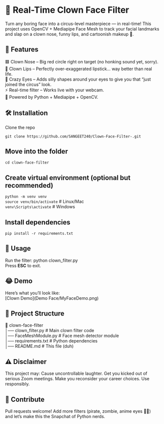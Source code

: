 # 🤡 Real-Time Clown Face Filter
Turn any boring face into a circus-level masterpiece — in real-time!
This project uses OpenCV + Mediapipe Face Mesh to track your facial landmarks and slap on a clown nose, funny lips, and cartoonish makeup 🎨.

## 🎪 Features
🟥 Clown Nose – Big red circle right on target (no honking sound yet, sorry).  
👄 Clown Lips – Perfectly over-exaggerated lipstick… way better than real life.  
👀 Crazy Eyes – Adds silly shapes around your eyes to give you that “just joined the circus” look.  
⚡ Real-time filter – Works live with your webcam.  
🤖 Powered by Python + Mediapipe + OpenCV.  

## 🛠 Installation
Clone the repo 
```  
git clone https://github.com/SANGEET240/Clown-Face-Filter-.git
```

## Move into the folder
```
cd clown-face-filter
```

## Create virtual environment (optional but recommended)
```python -m venv venv```  
```source venv/bin/activate```   # Linux/Mac  
```venv\Scripts\activate```      # Windows  

## Install dependencies
```pip install -r requirements.txt```

## 🚀 Usage
Run the filter:
python clown_filter.py  
Press **ESC** to exit.

## 😂 Demo
Here’s what you’ll look like:  
[Clown Demo](Demo Face/MyFaceDemo.png)

## 📂 Project Structure
📁 clown-face-filter  
│── clown_filter.py        # Main clown filter code  
│── FaceMeshModule.py      # Face mesh detector module  
│── requirements.txt       # Python dependencies  
│── README.md              # This file (duh)  

## ⚠️ Disclaimer
This project may:
Cause uncontrollable laughter.
Get you kicked out of serious Zoom meetings.
Make you reconsider your career choices.
Use responsibly.

## 🌟 Contribute
Pull requests welcome! Add more filters (pirate, zombie, anime eyes 👀✨) and let’s make this the Snapchat of Python nerds.